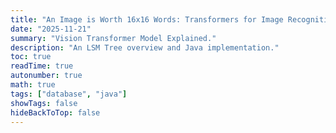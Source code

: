 ```yaml
---
title: "An Image is Worth 16x16 Words: Transformers for Image Recognition at Scale"
date: "2025-11-21"
summary: "Vision Transformer Model Explained."
description: "An LSM Tree overview and Java implementation."
toc: true
readTime: true
autonumber: true
math: true
tags: ["database", "java"]
showTags: false
hideBackToTop: false
---
```

